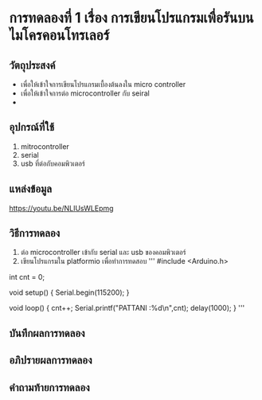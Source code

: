 # การทดลองที่ 1 เรื่อง การเขียนโปรแกรมเพื่อรันบนไมโครคอนโทรเลอร์

## วัตถุประสงค์
  - เพื่อให้เข้าใจการเขียนโปรแกรมเบื้องต้นลงใน micro controller
  - เพื่อให้เข้าใจการต่อ microcontroller กับ seiral
  - 
## อุปกรณ์ที่ใช้
  1. mitrocontroller
  2. serial
  3. usb ที่ต่อกับคอมพิวเตอร์
  
## แหล่งข้อมูล
 https://youtu.be/NLIUsWLEpmg
 
## วิธีการทดลอง
  1. ต่อ microcontroller เข้ากับ serial และ usb ของคอมพิวเตอร์
  2. เขียนโปรแกรมใน platformio เพื่อทำการทดสอบ
    '''
    #include <Arduino.h>

int cnt = 0;

void setup()
{
	Serial.begin(115200);
}

void loop()
{
	cnt++;
	Serial.printf("PATTANI :%d\n",cnt);
	delay(1000);
}
'''

## บันทึกผลการทดลอง
## อภิปรายผลการทดลอง
## คำถามท้ายการทดลอง
